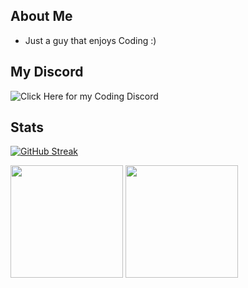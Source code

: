 
## About Me
* Just a guy that enjoys Coding :)


## My Discord

![Click Here for my Coding Discord]()

## Stats

[![GitHub Streak](https://github-readme-streak-stats.herokuapp.com?user=WeziCoding&theme=dark&date_format=M%20j%5B%2C%20Y%5D&fire=158EF3&ring=158EF3&currStreakLabel=158EF3)](https://git.io/streak-stats)



<p align="left">
  <img height="180rem" src="https://github-readme-stats-eight-theta.vercel.app/api?username=WeziCoding&layout=compact&show_icons=true&include_all_commits=true&hide_border=true&count_private=true&title_color=158EF3&icon_color=a960ff&text_color=ffffff&bg_color=0c0b0c"/>
  <img height="180rem" src="https://github-readme-stats-eight-theta.vercel.app/api/top-langs/?username=WeziCoding&langs_count=10&layout=compact&hide_border=true&title_color=158EF3&icon_color=a960ff&text_color=ffffff&bg_color=0c0b0c"/>
</a>
</p>

